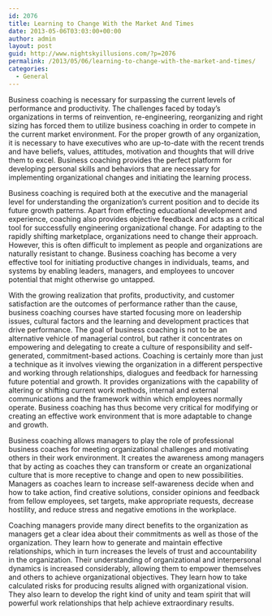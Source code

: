 ```yaml
---
id: 2076
title: Learning to Change With the Market And Times
date: 2013-05-06T03:03:00+00:00
author: admin
layout: post
guid: http://www.nightskyillusions.com/?p=2076
permalink: /2013/05/06/learning-to-change-with-the-market-and-times/
categories:
  - General
---
```

Business coaching is necessary for surpassing the current levels of performance and productivity. The challenges faced by today’s organizations in terms of reinvention, re-engineering, reorganizing and right sizing has forced them to utilize business coaching in order to compete in the current market environment. For the proper growth of any organization, it is necessary to have executives who are up-to-date with the recent trends and have beliefs, values, attitudes, motivation and thoughts that will drive them to excel. Business coaching provides the perfect platform for developing personal skills and behaviors that are necessary for implementing organizational changes and initiating the learning process.

Business coaching is required both at the executive and the managerial level for understanding the organization’s current position and to decide its future growth patterns. Apart from effecting educational development and experience, coaching also provides objective feedback and acts as a critical tool for successfully engineering organizational change. For adapting to the rapidly shifting marketplace, organizations need to change their approach. However, this is often difficult to implement as people and organizations are naturally resistant to change. Business coaching has become a very effective tool for initiating productive changes in individuals, teams, and systems by enabling leaders, managers, and employees to uncover potential that might otherwise go untapped.

With the growing realization that profits, productivity, and customer satisfaction are the outcomes of performance rather than the cause, business coaching courses have started focusing more on leadership issues, cultural factors and the learning and development practices that drive performance. The goal of business coaching is not to be an alternative vehicle of managerial control, but rather it concentrates on empowering and delegating to create a culture of responsibility and self-generated, commitment-based actions. Coaching is certainly more than just a technique as it involves viewing the organization in a different perspective and working through relationships, dialogues and feedback for harnessing future potential and growth. It provides organizations with the capability of altering or shifting current work methods, internal and external communications and the framework within which employees normally operate. Business coaching has thus become very critical for modifying or creating an effective work environment that is more adaptable to change and growth.

Business coaching allows managers to play the role of professional business coaches for meeting organizational challenges and motivating others in their work environment. It creates the awareness among managers that by acting as coaches they can transform or create an organizational culture that is more receptive to change and open to new possibilities. Managers as coaches learn to increase self-awareness decide when and how to take action, find creative solutions, consider opinions and feedback from fellow employees, set targets, make appropriate requests, decrease hostility, and reduce stress and negative emotions in the workplace.

Coaching managers provide many direct benefits to the organization as managers get a clear idea about their commitments as well as those of the organization. They learn how to generate and maintain effective relationships, which in turn increases the levels of trust and accountability in the organization. Their understanding of organizational and interpersonal dynamics is increased considerably, allowing them to empower themselves and others to achieve organizational objectives. They learn how to take calculated risks for producing results aligned with organizational vision. They also learn to develop the right kind of unity and team spirit that will powerful work relationships that help achieve extraordinary results.